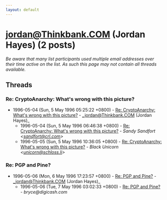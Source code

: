 ```yaml
---
layout: default
---
```


# jordan@Thinkbank.COM (Jordan Hayes) (2 posts)

_Be aware that many list participants used multiple email addresses over their time active on the list. As such this page may not contain all threads available._

## Threads

### Re: CryptoAnarchy: What's wrong with this picture?
+ 1996-05-04 (Sun, 5 May 1996 05:25:22 +0800) - [Re: CryptoAnarchy: What's wrong with this picture?](/archive/1996/05/fd3df4256cafadb9dd61ea943c76b9e29e093e9498684db07618279bb40d38d1) - _jordan@Thinkbank.COM (Jordan Hayes)_
  + 1996-05-04 (Sun, 5 May 1996 06:46:38 +0800) - [Re: CryptoAnarchy: What's wrong with this picture?](/archive/1996/05/ec24c1a11ffeeab29d373cca8018a9424df1927f68ab811419e9aed30a02ee0b) - _Sandy Sandfort \<sandfort@crl.com\>_
  + 1996-05-05 (Sun, 5 May 1996 10:36:05 +0800) - [Re: CryptoAnarchy: What's wrong with this picture?](/archive/1996/05/a7fee0be907ed6af2a628be4cb255e0429d9621ee5463ba89d1456673c7a32b0) - _Black Unicorn \<unicorn@schloss.li\>_

### Re:  PGP and Pine?
+ 1996-05-06 (Mon, 6 May 1996 17:23:57 +0800) - [Re:  PGP and Pine?](/archive/1996/05/4ed5da96d1c406127ff8031e605f517e42d4ae8f2e3d857258df9ef3309bcf05) - _jordan@Thinkbank.COM (Jordan Hayes)_
  + 1996-05-06 (Tue, 7 May 1996 03:02:33 +0800) - [Re: PGP and Pine?](/archive/1996/05/8fde4c6366d845eed4d53b589f160cdab23e1ef8a8f51ee5bc70ca00545ff61c) - _bryce@digicash.com_

